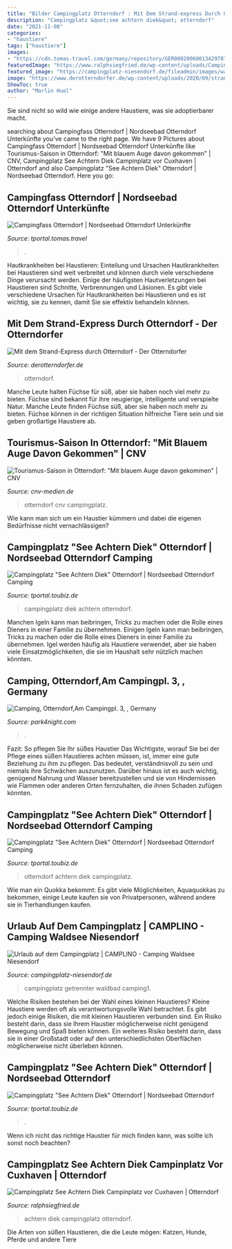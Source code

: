```yaml
---
title: "Bilder Campingplatz Otterndorf : Mit Dem Strand-express Durch Otterndorf"
description: "Campingplatz &quot;see achtern diek&quot; otterndorf"
date: "2021-11-08"
categories:
- "haustiere"
tags: ["haustiere"]
images:
- "https://cdn.tomas-travel.com/germany/repository/GER00020060013429787/TBX00020050000221441/GER00020060304419909_sized_800_0.jpg"
featuredImage: "https://www.ralphsiegfried.de/wp-content/uploads/Campingplatz-See-Achtern-Diek.jpg"
featured_image: "https://campingplatz-niesendorf.de/fileadmin/images/waldbad/camping1_01.jpg"
image: "https://www.derotterndorfer.de/wp-content/uploads/2020/09/strand-express-otterndorf-1.jpg"
ShowToc: true
author: "Marlin Huel"
---
```



Sie sind nicht so wild wie einige andere Haustiere, was sie adoptierbarer macht.

	

		
searching about Campingfass Otterndorf | Nordseebad Otterndorf Unterkünfte you've came to the right page. We have 9 Pictures about Campingfass Otterndorf | Nordseebad Otterndorf Unterkünfte like Tourismus-Saison in Otterndorf: &quot;Mit blauem Auge davon gekommen&quot; | CNV, Campingplatz See Achtern Diek Campinplatz vor Cuxhaven | Otterndorf and also Campingplatz &quot;See Achtern Diek&quot; Otterndorf | Nordseebad Otterndorf. Here you go:
		
    
## Campingfass Otterndorf | Nordseebad Otterndorf Unterkünfte

<img loading=lazy src="https://cdn.tomas-travel.com/germany/repository/GER00020060982713499/TBX00020050000221441/GER00020061169466580_sized_800_0.jpg" onerror="this.onerror=null;this.src='https://tse4.mm.bing.net/th?id=OIP.MQOvHPZGsAEcFWO_Mw6PDwHaE7&amp;pid=15.1';" alt="Campingfass Otterndorf | Nordseebad Otterndorf Unterkünfte">

_Source: tportal.tomas.travel_

>. 

	

Hautkrankheiten bei Haustieren: Einteilung und Ursachen
Hautkrankheiten bei Haustieren sind weit verbreitet und können durch viele verschiedene Dinge verursacht werden. Einige der häufigsten Hautverletzungen bei Haustieren sind Schnitte, Verbrennungen und Läsionen. Es gibt viele verschiedene Ursachen für Hautkrankheiten bei Haustieren und es ist wichtig, sie zu kennen, damit Sie sie effektiv behandeln können.

    
## Mit Dem Strand-Express Durch Otterndorf - Der Otterndorfer

<img loading=lazy src="https://www.derotterndorfer.de/wp-content/uploads/2020/09/strand-express-otterndorf-1.jpg" onerror="this.onerror=null;this.src='https://tse3.mm.bing.net/th?id=OIP.JNtgo0e4IQwDDbG8oFymmwHaEK&amp;pid=15.1';" alt="Mit dem Strand-Express durch Otterndorf - Der Otterndorfer">

_Source: derotterndorfer.de_

>otterndorf. 

	

Manche Leute halten Füchse für süß, aber sie haben noch viel mehr zu bieten.
Füchse sind bekannt für ihre neugierige, intelligente und verspielte Natur. Manche Leute finden Füchse süß, aber sie haben noch mehr zu bieten. Füchse können in der richtigen Situation hilfreiche Tiere sein und sie geben großartige Haustiere ab.

    
## Tourismus-Saison In Otterndorf: &quot;Mit Blauem Auge Davon Gekommen&quot; | CNV

<img loading=lazy src="https://assets.cnv-medien.de/fileadmin/_processed_/d/3/csm_22733e87-1d6c-4779-b632-87c9d0b092af_895409eb8e.jpeg" onerror="this.onerror=null;this.src='https://tse3.mm.bing.net/th?id=OIP.2EbPN6-la9C3X1U2BGW9fAHaEK&amp;pid=15.1';" alt="Tourismus-Saison in Otterndorf: &quot;Mit blauem Auge davon gekommen&quot; | CNV">

_Source: cnv-medien.de_

>otterndorf cnv campingplatz. 

	

Wie kann man sich um ein Haustier kümmern und dabei die eigenen Bedürfnisse nicht vernachlässigen?

    
## Campingplatz &quot;See Achtern Diek&quot; Otterndorf | Nordseebad Otterndorf Camping

<img loading=lazy src="https://cdn.tomas-travel.com/germany/repository/GER00020060013429787/TBX00020050000221441/GER00020060304401207_sized_800_0.jpg" onerror="this.onerror=null;this.src='https://tse4.mm.bing.net/th?id=OIP.HiKI6Jbn_467CxRFk7AhyQHaDi&amp;pid=15.1';" alt="Campingplatz &quot;See Achtern Diek&quot; Otterndorf | Nordseebad Otterndorf Camping">

_Source: tportal.toubiz.de_

>campingplatz diek achtern otterndorf. 

	

Manchen Igeln kann man beibringen, Tricks zu machen oder die Rolle eines Dieners in einer Familie zu übernehmen.
Einigen Igeln kann man beibringen, Tricks zu machen oder die Rolle eines Dieners in einer Familie zu übernehmen. Igel werden häufig als Haustiere verwendet, aber sie haben viele Einsatzmöglichkeiten, die sie im Haushalt sehr nützlich machen könnten.

    
## Camping, Otterndorf,Am Campingpl. 3, , Germany

<img loading=lazy src="https://cdn3.park4night.com/lieu/582401_582500/582455_pt.jpg" onerror="this.onerror=null;this.src='https://tse3.mm.bing.net/th?id=OIP.ggrORaUuHJ0cc7VQc8Za8wAAAA&amp;pid=15.1';" alt="Camping, Otterndorf,Am Campingpl. 3, , Germany">

_Source: park4night.com_

>. 

	

Fazit: So pflegen Sie Ihr süßes Haustier
Das Wichtigste, worauf Sie bei der Pflege eines süßen Haustieres achten müssen, ist, immer eine gute Beziehung zu ihm zu pflegen. Das bedeutet, verständnisvoll zu sein und niemals ihre Schwächen auszunutzen. Darüber hinaus ist es auch wichtig, genügend Nahrung und Wasser bereitzustellen und sie von Hindernissen wie Flammen oder anderen Orten fernzuhalten, die ihnen Schaden zufügen könnten.

    
## Campingplatz &quot;See Achtern Diek&quot; Otterndorf | Nordseebad Otterndorf Camping

<img loading=lazy src="https://cdn.tomas-travel.com/germany/repository/GER00020060013429787/TBX00020050000221441/GER00020060304419909_sized_800_0.jpg" onerror="this.onerror=null;this.src='https://tse4.mm.bing.net/th?id=OIP.Z4TrpmSV7WNyVUaBFD4h2AHaE6&amp;pid=15.1';" alt="Campingplatz &quot;See Achtern Diek&quot; Otterndorf | Nordseebad Otterndorf Camping">

_Source: tportal.toubiz.de_

>otterndorf achtern diek campingplatz. 

	

Wie man ein Quokka bekommt: Es gibt viele Möglichkeiten, Aquaquokkas zu bekommen, einige Leute kaufen sie von Privatpersonen, während andere sie in Tierhandlungen kaufen.

    
## Urlaub Auf Dem Campingplatz | CAMPLINO - Camping Waldsee Niesendorf

<img loading=lazy src="https://campingplatz-niesendorf.de/fileadmin/images/waldbad/camping1_01.jpg" onerror="this.onerror=null;this.src='https://tse4.mm.bing.net/th?id=OIP.vu8MOh53i5UEzTVSdernyAAAAA&amp;pid=15.1';" alt="Urlaub auf dem Campingplatz | CAMPLINO - Camping Waldsee Niesendorf">

_Source: campingplatz-niesendorf.de_

>campingplatz getrennter waldbad camping1. 

	

Welche Risiken bestehen bei der Wahl eines kleinen Haustieres?
Kleine Haustiere werden oft als verantwortungsvolle Wahl betrachtet. Es gibt jedoch einige Risiken, die mit kleinen Haustieren verbunden sind. Ein Risiko besteht darin, dass sie Ihrem Haustier möglicherweise nicht genügend Bewegung und Spaß bieten können. Ein weiteres Risiko besteht darin, dass sie in einer Großstadt oder auf den unterschiedlichsten Oberflächen möglicherweise nicht überleben können.

    
## Campingplatz &quot;See Achtern Diek&quot; Otterndorf | Nordseebad Otterndorf

<img loading=lazy src="https://cdn.tomas-travel.com/germany/repository/GER00020060013429787/TBX00020050000221441/GER00020060304419909_sized_320_0.jpg" onerror="this.onerror=null;this.src='https://tse4.mm.bing.net/th?id=OIP.0FCKRLKKH-nO_eLO2trlqwEzDL&amp;pid=15.1';" alt="Campingplatz &quot;See Achtern Diek&quot; Otterndorf | Nordseebad Otterndorf">

_Source: tportal.toubiz.de_

>. 

	

Wenn ich nicht das richtige Haustier für mich finden kann, was sollte ich sonst noch beachten?

    
## Campingplatz See Achtern Diek Campinplatz Vor Cuxhaven | Otterndorf

<img loading=lazy src="https://www.ralphsiegfried.de/wp-content/uploads/Campingplatz-See-Achtern-Diek.jpg" onerror="this.onerror=null;this.src='https://tse3.mm.bing.net/th?id=OIP.MpTEb9JZNGLBJMvaIVv9FQHaFj&amp;pid=15.1';" alt="Campingplatz See Achtern Diek Campinplatz vor Cuxhaven | Otterndorf">

_Source: ralphsiegfried.de_

>achtern diek campingplatz otterndorf. 

	

Die Arten von süßen Haustieren, die die Leute mögen: Katzen, Hunde, Pferde und andere Tiere

